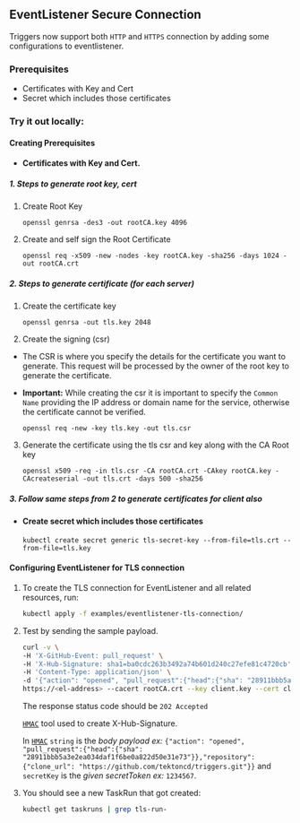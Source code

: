 ## EventListener Secure Connection

Triggers now support both `HTTP` and `HTTPS` connection by adding some configurations to eventlistener.

### Prerequisites
* Certificates with Key and Cert
* Secret which includes those certificates

### Try it out locally:

#### Creating Prerequisites

* #### Certificates with Key and Cert.

##### 1. Steps to generate root key, cert
1. Create Root Key
   ```text
   openssl genrsa -des3 -out rootCA.key 4096
   ```
2. Create and self sign the Root Certificate
   ```text
   openssl req -x509 -new -nodes -key rootCA.key -sha256 -days 1024 -out rootCA.crt
   ```
##### 2. Steps to generate certificate (for each server)
1. Create the certificate key
   ```text
   openssl genrsa -out tls.key 2048
   ```
2. Create the signing (csr)

* The CSR is where you specify the details for the certificate you want to generate. 
This request will be processed by the owner of the root key to generate the certificate.

* **Important:** While creating the csr it is important to specify the `Common Name` providing the IP address or domain name for the service, otherwise the certificate cannot be verified.
   ```text
   openssl req -new -key tls.key -out tls.csr
   ```
3. Generate the certificate using the tls csr and key along with the CA Root key
   ```text
   openssl x509 -req -in tls.csr -CA rootCA.crt -CAkey rootCA.key -CAcreateserial -out tls.crt -days 500 -sha256
   ```
##### 3. Follow same steps from 2 to generate certificates for client also

* #### Create secret which includes those certificates
   ```text
   kubectl create secret generic tls-secret-key --from-file=tls.crt --from-file=tls.key
   ```

#### Configuring EventListener for TLS connection
1. To create the TLS connection for EventListener and all related resources, run:

   ```bash
   kubectl apply -f examples/eventlistener-tls-connection/
   ```

1. Test by sending the sample payload.

   ```bash
   curl -v \
   -H 'X-GitHub-Event: pull_request' \
   -H 'X-Hub-Signature: sha1=ba0cdc263b3492a74b601d240c27efe81c4720cb' \
   -H 'Content-Type: application/json' \
   -d '{"action": "opened", "pull_request":{"head":{"sha": "28911bbb5a3e2ea034daf1f6be0a822d50e31e73"}},"repository":{"clone_url": "https://github.com/tektoncd/triggers.git"}}' \
   https://<el-address> --cacert rootCA.crt --key client.key --cert client.crt
   ```

   The response status code should be `202 Accepted`
   
   [`HMAC`](https://www.freeformatter.com/hmac-generator.html) tool used to create X-Hub-Signature.
   
   In [`HMAC`](https://www.freeformatter.com/hmac-generator.html) `string` is the *body payload ex:* `{"action": "opened", "pull_request":{"head":{"sha": "28911bbb5a3e2ea034daf1f6be0a822d50e31e73"}},"repository":{"clone_url": "https://github.com/tektoncd/triggers.git"}}`
   and `secretKey` is the *given secretToken ex:* `1234567`.

1. You should see a new TaskRun that got created:

   ```bash
   kubectl get taskruns | grep tls-run-
   ```
